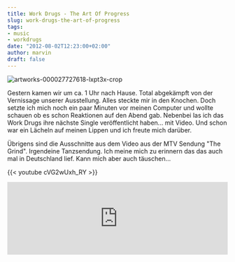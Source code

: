 ```yaml
---
title: Work Drugs - The Art Of Progress
slug: work-drugs-the-art-of-progress
tags:
- music
- workdrugs
date: "2012-08-02T12:23:00+02:00"
author: marvin
draft: false
---
```

![artworks-000027727618-lxpt3x-crop](/images/artworks-000027727618-lxpt3x-crop.jpg)

Gestern kamen wir um ca. 1 Uhr nach Hause. Total abgekämpft von der
Vernissage unserer Ausstellung. Alles steckte mir in den Knochen. Doch
setzte ich mich noch ein paar Minuten vor meinen Computer und wollte
schauen ob es schon Reaktionen auf den Abend gab. Nebenbei las ich das
Work Drugs ihre nächste Single veröffentlicht haben... mit Video. Und
schon war ein Lächeln auf meinen Lippen und ich freute mich darüber.

Übrigens sind die Ausschnitte aus dem Video aus der MTV Sendung "The
Grind". Irgendeine Tanzsendung. Ich meine mich zu erinnern das das auch
mal in Deutschland lief. Kann mich aber auch täuschen...

{{< youtube cVG2wUxh_RY >}}

<iframe width="100%" height="166" scrolling="no" frameborder="no" src="http://w.soundcloud.com/player/?url=http%3A%2F%2Fapi.soundcloud.com%2Ftracks%2F54884000&amp;show_artwork=true"></iframe>